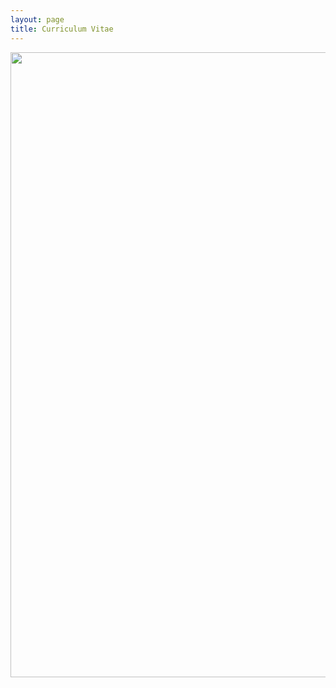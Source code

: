 ```yaml
---
layout: page
title: Curriculum Vitae
---
```

<p><img src="{{ 'assets/images/Casuga Naomi Grace_CV.jpg' | absolute_url }}" alt="" height="1000" width="auto" /></p>
